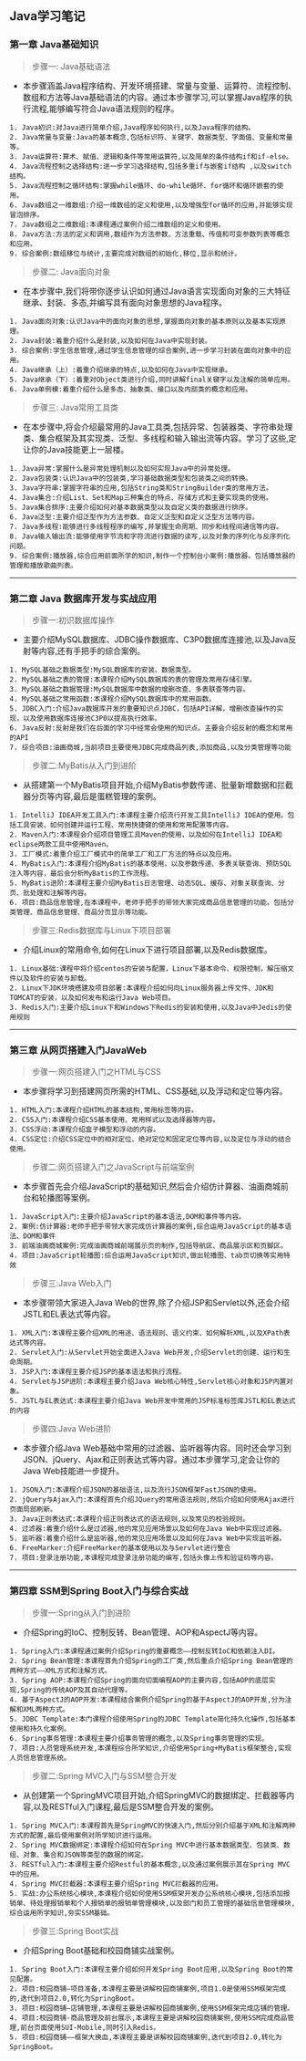## Java学习笔记
### 第一章 Java基础知识
> 步骤一: Java基础语法
* 本步骤涵盖Java程序结构、开发环境搭建、常量与变量、运算符、流程控制、数组和方法等Java基础语法的内容。通过本步骤学习,可以掌握Java程序的执行流程,能够编写符合Java语法规则的程序。
```
1. Java初识:对Java进行简单介绍,Java程序如何执行,以及Java程序的结构。
2. Java常量与变量:Java的基本概念,包括标识符、关键字、数据类型、字面值、变量和常量等。
3. Java运算符:算术、赋值、逻辑和条件等常用运算符,以及简单的条件结构if和if-else。
4. Java流程控制之选择结构:进一步学习选择结构,包括多重if与嵌套if结构 ,以及switch结构。
5. Java流程控制之循环结构:掌握while循环、do-while循环、for循环和循环嵌套的使用。
6. Java数组之一维数组:介绍一维数组的定义和使用,以及增强型for循环的应用,并能够实现冒泡排序。
7. Java数组之二维数组:本课程通过案例介绍二维数组的定义和使用。
8. Java方法:方法的定义和调用,数组作为方法参数、方法重载、传值和可变参数列表等概念和应用。
9. 综合案例:数组移位与统计,主要完成对数组的初始化,移位,显示和统计。
```
> 步骤二: Java面向对象
* 在本步骤中,我们将带你逐步认识如何通过Java语言实现面向对象的三大特征继承、封装、多态,并编写具有面向对象思想的Java程序。
```
1. Java面向对象:认识Java中的面向对象的思想,掌握面向对象的基本原则以及基本实现原理。
2. Java封装:着重介绍什么是封装,以及如何在Java中实现封装。
3. 综合案例:学生信息管理,通过学生信息管理的综合案例,进一步学习封装在面向对象中的应用。
4. Java继承（上）:着重介绍继承的特点,以及如何在Java中实现继承。
5. Java继承（下）:着重对Object类进行介绍,同时讲解final关键字以及注解的简单应用。
6. Java单例模:着重介绍什么是多态、抽象类、接口以及内部类的概念和应用。
```
> 步骤三: Java常用工具类
* 在本步骤中,将会介绍最常用的Java工具类,包括异常、包装器类、字符串处理类、集合框架及其实现类、泛型、多线程和输入输出流等内容。学习了这些,定让你的Java技能更上一层楼。
```
1. Java异常:掌握什么是异常处理机制以及如何实现Java中的异常处理。
2. Java包装类:认识Java中的包装类,学习基础数据类型和包装类之间的转换。
3. Java字符串:掌握字符串的应用,包括String类和StringBuilder类的常用方法。
4. Java集合:介绍List、Set和Map三种集合的特点、存储方式和主要实现类的使用。
5. Java集合排序:主要介绍如何对基本数据类型以及自定义类的数据进行排序。
6. Java泛型:主要介绍泛型作为方法参数、自定义泛型和自定义泛型方法等内容。
7. Java多线程:能够进行多线程程序的编写,并掌握生命周期、同步和线程间通信等内容。
8. Java输入输出流:能够使用字节流和字符流进行数据的读写,以及对象的序列化与反序列化问题。
9. 综合案例:播放器,综合应用前面所学的知识,制作一个控制台小案例:播放器。包括播放器的管理和播放歌曲列表。
```
---
### 第二章 Java 数据库开发与实战应用
> 步骤一:初识数据库操作
* 主要介绍MySQL数据库、JDBC操作数据库、C3P0数据库连接池,以及Java反射等内容,还有手把手的综合案例。
```
1. MySQL基础之数据类型:MySQL数据库的安装、数据类型。
2. MySQL基础之表的管理:本课程介绍MySQL数据库的表的管理及常用存储引擎。
3. MySQL基础之数据管理:MySQL数据库中数据的增删改查、多表联查等内容。
4. MySQL基础之常用函数:本课程介绍MySQL数据库中的常用函数。
5. JDBC入门:介绍Java数据库开发的重要知识点JDBC，包括API详解，增删改查操作的实现，以及使用数据库连接池C3P0以提高执行效率。
6. Java反射:反射是我们在后面的学习中经常会使用的知识点。主要会介绍反射的概念和常用的API
7. 综合项目:油画商城,当前项目主要使用JDBC完成商品列表,添加商品,以及分类管理等功能
```
> 步骤二:MyBatis从入门到进阶
* 从搭建第一个MyBatis项目开始,介绍MyBatis参数传递、批量新增数据和拦截器分页等内容,最后是蛋糕管理的案例。
```
1. IntelliJ IDEA开发工具入门:本课程主要介绍流行开发工具IntelliJ IDEA的使用。包括工具安装、如何创建并运行工程、常用快捷键的使用和常用配置等内容。
2. Maven入门:本课程会介绍项目管理工具Maven的使用，以及如何在IntelliJ IDEA和eclipse两款工具中使用Maven。
3. 工厂模式:着重介绍工厂模式中的简单工厂和工厂方法的特点以及应用。
4. MyBatis入门:本课程介绍MyBatis的基本使用，以及参数传递、多表关联查询、预防SQL注入等内容，最后会分析MyBatis的工作流程。
5. MyBatis进阶:本课程主要介绍MyBatis日志管理、动态SQL、缓存、对象关联查询、分页、批处理和注解等内容。
6. 项目:商品信息管理,在本课程中，老师手把手的带领大家完成商品信息管理的功能。包括分类管理、商品信息管理、商品分页显示等功能。
```
> 步骤三:Redis数据库与Linux下项目部署
* 介绍Linux的常用命令,如何在Linux下进行项目部署,以及Redis数据库。
```
1. Linux基础:课程中将介绍centos的安装与配置，Linux下基本命令、权限控制，解压缩文件以及软件的安装与卸载。
2. Linux下JDK环境搭建及项目部署:本课程介绍如何向Linux服务器上传文件、JDK和TOMCAT的安装，以及如何发布和运行Java Web项目。
3. Redis入门:主要介绍Linux下和Windows下Redis的安装和使用,以及Java中Jedis的使用规则
```
---
### 第三章 从网页搭建入门JavaWeb
> 步骤一:网页搭建入门之HTML与CSS
* 本步骤将学习到搭建网页所需的HTML、CSS基础,以及浮动和定位等内容。
```
1. HTML入门:本课程介绍HTML的基本结构,常用标签等内容。
2. CSS入门:本课程介绍CSS基本使用、常用样式以及选择器等内容。
3. CSS浮动:本课程介绍盒子模型和浮动的内容。
4. CSS定位:介绍CSS定位中的相对定位、绝对定位和固定定位等内容,以及定位与浮动的结合使用。
```
> 步骤二:网页搭建入门之JavaScript与前端案例
* 本步骤首先会介绍JavaScript的基础知识,然后会介绍仿计算器、油画商城前台和轮播图等案例。
```
1. JavaScript入门:主要介绍JavaScript的基本语法,DOM和事件等内容。
2. 案例:仿计算器:老师手把手带领大家完成仿计算器的案例,综合运用JavaScript的基本语法、DOM和事件
3. 前端油画商城案例:完成油画商城前端展示页的制作,包括导航区、商品展示区和页脚区。
4. 项目:JavaScript轮播图:综合运用JavaScript知识,做出轮播图、tab页切换等实用特效
```
> 步骤三:Java Web入门
* 本步骤带领大家进入Java Web的世界,除了介绍JSP和Servlet以外,还会介绍JSTL和EL表达式等内容。
```
1. XML入门:本课程主要介绍XML的用途、语法规则、语义约束、如何解析XML,以及XPath表达式等内容。
2. Servlet入门:从Servlet开始全面进入Java Web开发,介绍Servlet的创建、运行和生命周期。
3. JSP入门:本课程主要介绍JSP的基本语法和执行流程。
4. Servlet与JSP进阶:本课程主要介绍Java Web核心特性,Servlet核心对象和JSP内置对象。
5. JSTL与EL表达式:本课程主要介绍Java Web开发中常用的JSP标准标签库JSTL和EL表达式的内容
```
> 步骤四:Java Web进阶
* 本步骤介绍Java Web基础中常用的过滤器、监听器等内容。同时还会学习到JSON、jQuery、Ajax和正则表达式等内容。通过本步骤学习,定会让你的Java Web技能进一步提升。
```
1. JSON入门:本课程介绍JSON的基础语法,以及流行JSON框架FastJSON的使用。
2. jQuery与Ajax入门:本课程首先介绍JQuery的常用语法规则,然后介绍如何使用Ajax进行页面局部刷新。
3. Java正则表达式:本课程介绍正则表达式的语法规则,以及常见的校验规则。
4. 过滤器:着重介绍什么是过滤器,他的常见应用场景以及如何在Java Web中实现过滤器。
5. 监听器:着重介绍什么是监听器,他的常见应用场景以及如何在Java Web中实现监听器。
6. FreeMarker:介绍FreeMarker的基本使用以及与Servlet进行整合
7. 项目:登录注册功能,本课程完成登录注册功能的编写,包括头像上传和验证码等内容。
```
---
### 第四章 SSM到Spring Boot入门与综合实战
> 步骤一:Spring从入门到进阶
* 介绍Spring的IoC、控制反转、Bean管理、AOP和AspectJ等内容。
```
1. Spring入门:本课程通过案例介绍Spring的重要概念——控制反转IoC和依赖注入DI。
2. Spring Bean管理:本课程首先介绍Spring的工厂类,然后重点介绍Spring Bean管理的两种方式——XML方式和注解方式。
3. Spring AOP:本课程介绍Spring的面向切面编程AOP的主要内容,包括AOP的底层实现,Spring的传统AOP及其自动代理等。
4. 基于AspectJ的AOP开发:本课程结合案例介绍Spring的基于AspectJ的AOP开发,分为注解和XML两种方式。
5. JDBC Template:本门课程介绍使用Spring的JDBC Template简化持久化操作,包括基本使用和持久化案例。
6. Spring事务管理:本课程主要介绍事务管理的概念,以及Spring事务管理的实现。
7. 项目:人员管理系统开发,本课程综合所学知识,介绍使用Spring+MyBatis框架整合,实现人员信息管理系统。
```
> 步骤二:Spring MVC入门与SSM整合开发
* 从创建第一个SpringMVC项目开始,介绍SpringMVC的数据绑定、拦截器等内容,以及RESTful入门课程,最后是SSM整合开发的案例。
```
1. Spring MVC入门:本课程首先是SpringMVC的快速入门,然后分别介绍基于XML和注解两种方式的配置,最后使用案例对所学知识进行运用。
2. Spring MVC数据绑定:本课程介绍如何在Spring MVC中进行基本数据类型、包装类、数组、对象、集合和JSON等类型的数据的绑定。
3. RESTful入门:本课程主要介绍Restful的基本概念,以及通过案例展示其在Spring MVC中的应用。
4. Spring MVC拦截器:本课程主要介绍Spring MVC拦截器的应用。
5. 实战:办公系统核心模块,本课程介绍如何使用SSM框架开发办公系统核心模块,包括添加报销单、待处理报销单和个人报销单的报销单管理模块,以及部门和员工管理的基础信息管理模块,综合运用所学知识,夯实SSM基础。
```
> 步骤三:Spring Boot实战
* 介绍Spring Boot基础和校园商铺实战案例。
```
1. Spring Boot入门:本课程主要介绍如何开发Spring Boot应用,以及Spring Boot的常见配置。
2. 项目:校园商铺—项目准备,本课程主要是讲解校园商铺案例,项目1.0是使用SSM框架完成的,迭代到项目2.0,转化为SpringBoot。
3. 项目:校园商铺—店铺管理,本课程主要是讲解校园商铺案例,使用SSM框架完成店铺的管理。
4. 项目:校园商铺-商品管理及前台展示,本课程主要是讲解校园商铺案例,使用SSM完成商品管理,前台页面使用SUI-Mobile,同时引入Redis。
5. 项目:校园商铺——框架大换血,本课程主要是讲解校园商铺案例,迭代到项目2.0,转化为SpringBoot。
```
